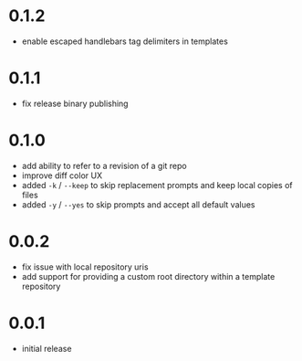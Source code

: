 # 0.1.2

* enable escaped handlebars tag delimiters in templates

# 0.1.1

* fix release binary publishing

# 0.1.0

* add ability to refer to a revision of a git repo
* improve diff color UX
* added `-k` / `--keep` to skip replacement prompts and keep local copies of files
* added `-y` / `--yes` to skip prompts and accept all default values

# 0.0.2

* fix issue with local repository uris
* add support for providing a custom root directory within a template repository

# 0.0.1

* initial release
